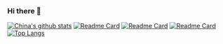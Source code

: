 ### Hi there 👋
[![China's github stats](https://github-readme-stats.vercel.app/api?username=china555&show_icons=true&theme=radical)](https://github.com/anuraghazra/github-readme-stats)
[![Readme Card](https://github-readme-stats.vercel.app/api/pin/?username=china555&repo=Learning-Vue&theme=radical)](https://github.com/china555/Learning-Vue)
[![Readme Card](https://github-readme-stats.vercel.app/api/pin/?username=china555&repo=Learning-Flutter&theme=jolly )](https://github.com/china555/Learning-Flutter)
[![Readme Card](https://github-readme-stats.vercel.app/api/pin/?username=china555&repo=Web-Programming&theme=cobalt  )](https://github.com/china555/Web-Programming)  
[![Top Langs](https://github-readme-stats.vercel.app/api/top-langs/?username=china555&langs_count=8&theme=tokyonight)](https://github.com/china555/china555/github-readme-stats) 
<!--
**china555/china555** is a ✨ _special_ ✨ repository because its `README.md` (this file) appears on your GitHub profile.



Here are some ideas to get you started:

- 🔭 I’m currently working on ...
- 🌱 I’m currently learning ...
- 👯 I’m looking to collaborate on ...
- 🤔 I’m looking for help with ...
- 💬 Ask me about ...
- 📫 How to reach me: ...
- 😄 Pronouns: ...
- ⚡ Fun fact: ...
-->
